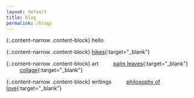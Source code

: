 ```yaml
---
layout: default
title: blog
permalink: /blog/
---
```


{:.content-narrow .content-block}
hello

{:.content-narrow .content-block}
[hikes](https://lailacj.github.io/pages/hikes.md/){:target="_blank"}

{:.content-narrow .content-block}
art
&nbsp;&nbsp;&nbsp;&nbsp;&nbsp;&nbsp;&nbsp;&nbsp;&nbsp;[palm leaves](https://lailacj.github.io/pages/palmleaves.md/){:target="_blank"}
&nbsp;&nbsp;&nbsp;&nbsp;&nbsp;&nbsp;&nbsp;&nbsp;&nbsp;[collage](https://lailacj.github.io/pages/collage.md/){:target="_blank"}

{:.content-narrow .content-block}
writings
&nbsp;&nbsp;&nbsp;&nbsp;&nbsp;&nbsp;&nbsp;&nbsp;&nbsp;[philosophy of love](https://lailacj.github.io/pages/love.md/){:target="_blank"}